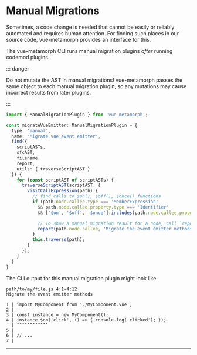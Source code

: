 # Manual Migrations

Sometimes, a code change is needed that cannot be easily or reliably automated and requires human attention. For finding such places in our source code, vue-metamorph provides an interface for this.

The vue-metamorph CLI runs manual migration plugins *after* running codemod plugins.

::: danger

Do not mutate the AST in manual migrations! vue-metamorph passes the same object to each manual migration plugin, so any mutations may cause incorrect results from later plugins.

:::


```ts twoslash
import { ManualMigrationPlugin } from 'vue-metamorph';

const migrateVueEmitter: ManualMigrationPlugin = {
  type: 'manual',
  name: 'Migrate vue event emitter',
  find({
    scriptASTs,
    sfcAST,
    filename,
    report,
    utils: { traverseScriptAST }
  }) {
    for (const scriptAST of scriptASTs) {
      traverseScriptAST(scriptAST, {
        visitCallExpression(path) {
          // find calls to $on(), $off(), $once() functions
          if (path.node.callee.type === 'MemberExpression'
            && path.node.callee.property.type === 'Identifier'
            && ['$on', '$off', '$once'].includes(path.node.callee.property.name)) {

            // To show a manual migration result for a node, call `report()` and pass the node and a message
            report(path.node.callee, 'Migrate the event emitter methods');
          }
          this.traverse(path);
        }
      });
    }
  }
}

```

The CLI output for this manual migration plugin might look like:


```
path/to/my/file.js 4:1-4:12
Migrate the event emitter methods

1 | import MyComponent from './MyComponent.vue';
2 |
3 | const instance = new MyComponent();
4 | instance.$on('click', () => { console.log('clicked'); });
  | ^^^^^^^^^^^^
5 |
6 | // ...
7 |

```

---

